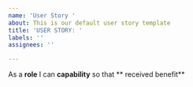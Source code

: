 ```yaml
---
name: 'User Story '
about: This is our default user story template
title: 'USER STORY: '
labels: ''
assignees: ''

---
```


As a **role** I can **capability** so that ** received benefit**

